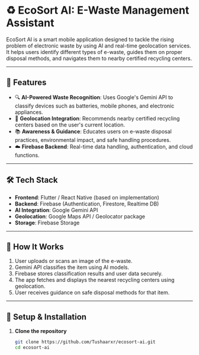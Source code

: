 # ♻️ EcoSort AI: E-Waste Management Assistant

EcoSort AI is a smart mobile application designed to tackle the rising problem of electronic waste by using AI and real-time geolocation services. It helps users identify different types of e-waste, guides them on proper disposal methods, and navigates them to nearby certified recycling centers.

---

## 🚀 Features

- 🔍 **AI-Powered Waste Recognition**: Uses Google's Gemini API to classify devices such as batteries, mobile phones, and electronic appliances.
- 📍 **Geolocation Integration**: Recommends nearby certified recycling centers based on the user's current location.
- 📚 **Awareness & Guidance**: Educates users on e-waste disposal practices, environmental impact, and safe handling procedures.
- ☁️ **Firebase Backend**: Real-time data handling, authentication, and cloud functions.

---

## 🛠️ Tech Stack

- **Frontend**: Flutter / React Native (based on implementation)
- **Backend**: Firebase (Authentication, Firestore, Realtime DB)
- **AI Integration**: Google Gemini API
- **Geolocation**: Google Maps API / Geolocator package
- **Storage**: Firebase Storage

---

## 🧠 How It Works

1. User uploads or scans an image of the e-waste.
2. Gemini API classifies the item using AI models.
3. Firebase stores classification results and user data securely.
4. The app fetches and displays the nearest recycling centers using geolocation.
5. User receives guidance on safe disposal methods for that item.

---

## 🔧 Setup & Installation

1. **Clone the repository**
   ```bash
   git clone https://github.com/Tushaarxr/ecosort-ai.git
   cd ecosort-ai
